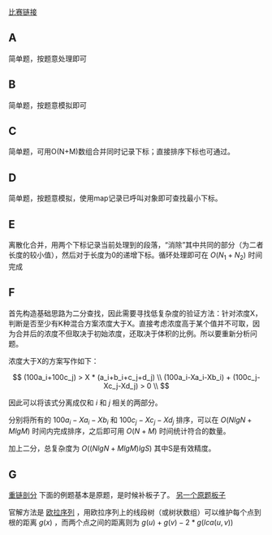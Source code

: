 [比赛链接](https://atcoder.jp/contests/abc294)

## A

简单题，按题意处理即可

## B

简单题，按题意模拟即可

## C

简单题，可用O(N+M)数组合并同时记录下标；直接排序下标也可通过。

## D

简单题，按题意模拟，使用map记录已呼叫对象即可查找最小下标。

## E

离散化合并，用两个下标记录当前处理到的段落，“消除”其中共同的部分（为二者长度的较小值），然后对于长度为0的递增下标。循环处理即可在 $O(N_1+N_2)$ 时间完成

## F

首先构造基础思路为二分查找，因此需要寻找低复杂度的验证方法：针对浓度X，判断是否至少有K种混合方案浓度大于X。直接考虑浓度高于某个值并不可取，因为合并后的浓度不但取决于初始浓度，还取决于体积的比例。所以要重新分析问题。

浓度大于X的方案写作如下：

$$
(100a_i+100c_j) > X * (a_i+b_i+c_j+d_j) \\
(100a_i-Xa_i-Xb_i) + (100c_j-Xc_j-Xd_j) > 0 \\
$$

因此可以将该式分离成仅和 $i$ 和 $j$ 相关的两部分。

分别将所有的 $100a_i-Xa_i-Xb_i$ 和  $100c_j-Xc_j-Xd_j$ 排序，可以在 $O(NlgN+MlgM)$ 时间内完成排序，之后即可用 $O(N+M)$ 时间统计符合的数量。

加上二分，总复杂度为 $O((NlgN+MlgM)lg S)$ 其中S是有效精度。

## G

[重链剖分](https://cp-algorithms.com/graph/hld.html#practice-problems) 下面的例题基本是原题，是时候补板子了。
[另一个原题板子](https://judge.yosupo.jp/problem/dynamic_tree_vertex_add_path_sum)

官解方法是 [欧拉序列](https://oi-wiki.org/graph/lca/#%E7%94%A8%E6%AC%A7%E6%8B%89%E5%BA%8F%E5%88%97%E8%BD%AC%E5%8C%96%E4%B8%BA-rmq-%E9%97%AE%E9%A2%98) ，用欧拉序列上的线段树（或树状数组）可以维护每个点到根的距离 $g(x)$ ，而两个点之间的距离则为 $g(u)+g(v)-2*g(lca(u,v))$

